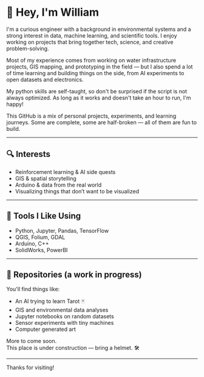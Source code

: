 # 👋 Hey, I'm William

I'm a curious engineer with a background in environmental systems and a strong interest in data, machine learning, and scientific tools. I enjoy working on projects that bring together tech, science, and creative problem-solving.

Most of my experience comes from working on water infrastructure projects, GIS mapping, and prototyping in the field — but I also spend a lot of time learning and building things on the side, from AI experiments to open datasets and electronics.

My python skills are self-taught, so don't be surprised if the script is not always optimized. As long as it works and doesn't take an hour to run, I'm happy!

This GitHub is a mix of personal projects, experiments, and learning journeys. Some are complete, some are half-broken — all of them are fun to build.

---

## 🔍 Interests

- Reinforcement learning & AI side quests  
- GIS & spatial storytelling  
- Arduino & data from the real world  
- Visualizing things that don’t want to be visualized  

---

## 🧰 Tools I Like Using

- Python, Jupyter, Pandas, TensorFlow  
- QGIS, Folium, GDAL  
- Arduino, C++  
- SolidWorks, PowerBI  

---

## 📂 Repositories (a work in progress)

You'll find things like:
- An AI trying to learn Tarot 🃏  
- GIS and environmental data analyses  
- Jupyter notebooks on random datasets  
- Sensor experiments with tiny machines
- Computer generated art

More to come soon.  
This place is under construction — bring a helmet. 🛠️

---

Thanks for visiting!
